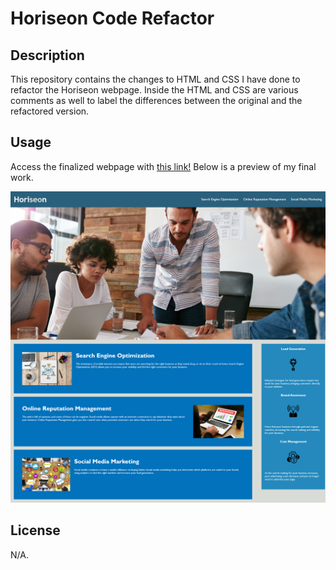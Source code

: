 # Horiseon Code Refactor

## Description

This repository contains the changes to HTML and CSS I have done to refactor the Horiseon webpage. Inside the HTML and CSS are various comments as well to label the differences between the original and the refactored version.

## Usage

Access the finalized webpage with [this link!](https://austinl96.github.io/horiseon-code-refactor/) Below is a preview of my final work.

![alt text](assets/images/screenshot.png)

## License

N/A.